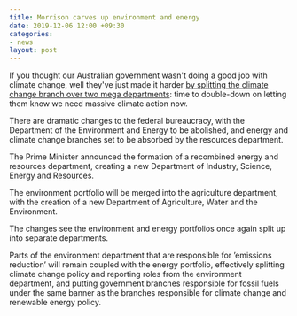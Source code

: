 ```yaml
---
title: Morrison carves up environment and energy
date: 2019-12-06 12:00 +09:30
categories:
- news
layout: post
---
```

If you thought our Australian government wasn't doing a good job with climate change, well they've just made it harder [by splitting the climate change branch over two mega departments](https://reneweconomy.com.au/morrison-carves-up-environment-and-energy-praises-taylor-for-waving-big-stick-76969/): time to double-down on letting them know we need massive climate action now.

There are dramatic changes to the federal bureaucracy, with the Department of the Environment and Energy to be abolished, and energy and climate change branches set to be absorbed by the resources department.

The Prime Minister announced the formation of a recombined energy and resources department, creating a new Department of Industry, Science, Energy and Resources.

The environment portfolio will be merged into the agriculture department, with the creation of a new Department of Agriculture, Water and the Environment.

The changes see the environment and energy portfolios once again split up into separate departments.

Parts of the environment department that are responsible for ’emissions reduction’ will remain coupled with the energy portfolio, effectively splitting climate change policy and reporting roles from the environment department, and putting government branches responsible for fossil fuels under the same banner as the branches responsible for climate change and renewable energy policy.